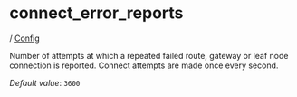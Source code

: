 # connect_error_reports

/ [Config](..) 

Number of attempts at which a repeated failed route, gateway
or leaf node connection is reported. Connect attempts are made
once every second.

*Default value*: `3600`
